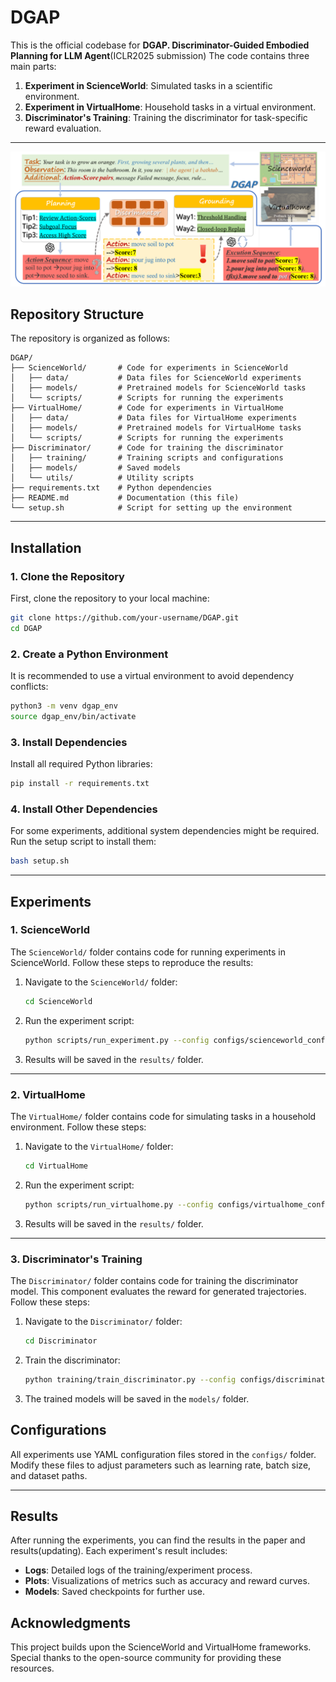 # **DGAP**
This is the official codebase for **DGAP. Discriminator-Guided Embodied Planning for LLM Agent**(ICLR2025 submission)
The code contains three main parts:
1. **Experiment in ScienceWorld**: Simulated tasks in a scientific environment.
2. **Experiment in VirtualHome**: Household tasks in a virtual environment.
3. **Discriminator's Training**: Training the discriminator for task-specific reward evaluation.

---

![ScienceWorld Example](Discriminator/example.png)


## **Repository Structure**
The repository is organized as follows:

```
DGAP/
├── ScienceWorld/       # Code for experiments in ScienceWorld
│   ├── data/           # Data files for ScienceWorld experiments
│   ├── models/         # Pretrained models for ScienceWorld tasks
│   └── scripts/        # Scripts for running the experiments
├── VirtualHome/        # Code for experiments in VirtualHome
│   ├── data/           # Data files for VirtualHome experiments
│   ├── models/         # Pretrained models for VirtualHome tasks
│   └── scripts/        # Scripts for running the experiments
├── Discriminator/      # Code for training the discriminator
│   ├── training/       # Training scripts and configurations
│   ├── models/         # Saved models
│   └── utils/          # Utility scripts
├── requirements.txt    # Python dependencies
├── README.md           # Documentation (this file)
└── setup.sh            # Script for setting up the environment
```

---

## **Installation**

### **1. Clone the Repository**
First, clone the repository to your local machine:

```bash
git clone https://github.com/your-username/DGAP.git
cd DGAP
```

### **2. Create a Python Environment**
It is recommended to use a virtual environment to avoid dependency conflicts:

```bash
python3 -m venv dgap_env
source dgap_env/bin/activate
```

### **3. Install Dependencies**
Install all required Python libraries:

```bash
pip install -r requirements.txt
```

### **4. Install Other Dependencies**
For some experiments, additional system dependencies might be required. Run the setup script to install them:

```bash
bash setup.sh
```

---

## **Experiments**

### **1. ScienceWorld**
The `ScienceWorld/` folder contains code for running experiments in ScienceWorld. Follow these steps to reproduce the results:

1. Navigate to the `ScienceWorld/` folder:
   ```bash
   cd ScienceWorld
   ```
2. Run the experiment script:
   ```bash
   python scripts/run_experiment.py --config configs/scienceworld_config.yaml
   ```
3. Results will be saved in the `results/` folder.


---

### **2. VirtualHome**
The `VirtualHome/` folder contains code for simulating tasks in a household environment. Follow these steps:

1. Navigate to the `VirtualHome/` folder:
   ```bash
   cd VirtualHome
   ```
2. Run the experiment script:
   ```bash
   python scripts/run_virtualhome.py --config configs/virtualhome_config.yaml
   ```
3. Results will be saved in the `results/` folder.


---

### **3. Discriminator's Training**
The `Discriminator/` folder contains code for training the discriminator model. This component evaluates the reward for generated trajectories. Follow these steps:

1. Navigate to the `Discriminator/` folder:
   ```bash
   cd Discriminator
   ```
2. Train the discriminator:
   ```bash
   python training/train_discriminator.py --config configs/discriminator_config.yaml
   ```
3. The trained models will be saved in the `models/` folder.


## **Configurations**
All experiments use YAML configuration files stored in the `configs/` folder. Modify these files to adjust parameters such as learning rate, batch size, and dataset paths.

---

## **Results**
After running the experiments, you can find the results in the paper and results(updating). Each experiment's result includes:
- **Logs**: Detailed logs of the training/experiment process.
- **Plots**: Visualizations of metrics such as accuracy and reward curves.
- **Models**: Saved checkpoints for further use.


## **Acknowledgments**
This project builds upon the ScienceWorld and VirtualHome frameworks. Special thanks to the open-source community for providing these resources.
